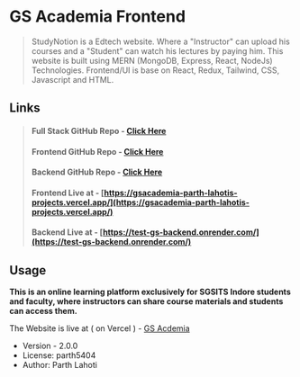# GS Academia Frontend

> StudyNotion is a Edtech website. Where a "Instructor" can upload his courses and a "Student" can watch his lectures by paying him. This website is built using MERN (MongoDB, Express, React, NodeJs) Technologies. Frontend/UI is base on React, Redux, Tailwind, CSS, Javascript and HTML.

## Links

> #### Full Stack GitHub Repo - [Click Here]()
>
> #### Frontend GitHub Repo - [Click Here](https://github.com/parth5404/TEST-GS-Frontend)
>
> #### Backend GitHub Repo - [Click Here](https://github.com/parth5404/TEST-GS-Backend)
>
> #### Frontend Live at - [https://gsacademia-parth-lahotis-projects.vercel.app/](https://gsacademia-parth-lahotis-projects.vercel.app/)
>
> #### Backend Live at - [https://test-gs-backend.onrender.com/](https://test-gs-backend.onrender.com/)

## Usage

**This is an online learning platform exclusively for SGSITS Indore students and faculty, where instructors can share course materials and students can access them.** 



The Website is live at ( on Vercel ) - [GS Acdemia](https://gsacademia-parth-lahotis-projects.vercel.app/)

- Version - 2.0.0
- License: parth5404
- Author: Parth Lahoti
